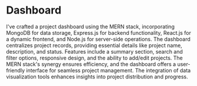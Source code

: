 # Dashboard
I've crafted a project dashboard using the MERN stack, incorporating MongoDB for data storage, Express.js for backend functionality, React.js for a dynamic frontend, and Node.js for server-side operations. The dashboard centralizes project records, providing essential details like project name, description, and status. Features include a summary section, search and filter options, responsive design, and the ability to add/edit projects. The MERN stack's synergy ensures efficiency, and the dashboard offers a user-friendly interface for seamless project management. The integration of data visualization tools enhances insights into project distribution and progress.
